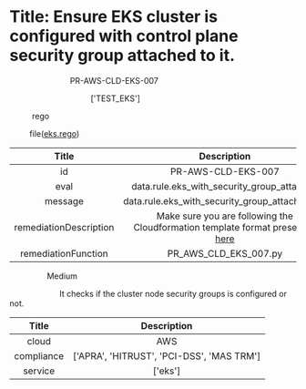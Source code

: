 



# Title: Ensure EKS cluster is configured with control plane security group attached to it.


***<font color="white">Master Test Id:</font>*** PR-AWS-CLD-EKS-007

***<font color="white">Master Snapshot Id:</font>*** ['TEST_EKS']

***<font color="white">type:</font>*** rego

***<font color="white">rule:</font>*** file([eks.rego])  
  
  
  
  

|Title|Description|
| :---: | :---: |
|id|PR-AWS-CLD-EKS-007|
|eval|data.rule.eks_with_security_group_attached|
|message|data.rule.eks_with_security_group_attached_err|
|remediationDescription|Make sure you are following the Cloudformation template format presented <a href='https://boto3.amazonaws.com/v1/documentation/api/latest/reference/services/eks.html#EKS.Client.describe_cluster' target='_blank'>here</a>|
|remediationFunction|PR_AWS_CLD_EKS_007.py|


***<font color="white">Severity:</font>*** Medium

***<font color="white">Description:</font>*** It checks if the cluster node security groups is configured or not.  
  
  

|Title|Description|
| :---: | :---: |
|cloud|AWS|
|compliance|['APRA', 'HITRUST', 'PCI-DSS', 'MAS TRM']|
|service|['eks']|



[eks.rego]: https://github.com/prancer-io/prancer-compliance-test/tree/master/aws/cloud/eks.rego
